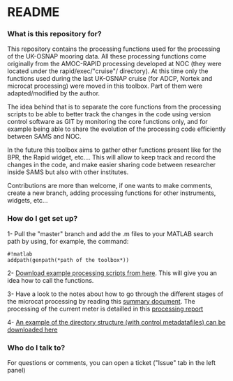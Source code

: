 # README #

### What is this repository for? ###

This repository contains the processing functions used for the processing of the UK-OSNAP mooring data. All these processing functions come originally from the AMOC-RAPID processing developed at NOC (they were located under the rapid/exec/"cruise"/ directory). At this time only the functions used during the last UK-OSNAP cruise (for ADCP, Nortek and microcat processing) were moved in this toolbox. Part of them were adapted/modified by the author.

The idea behind that is to separate the core functions from the processing scripts to be able to better track the changes in the code using version control software as GIT by monitoring the core functions only, and for example being able to share the evolution of the processing code efficiently between SAMS and NOC.

In the future this toolbox aims to gather other functions present like for the BPR, the Rapid widget, etc.... This will allow to keep track and record the changes in the code, and make easier sharing code between researcher inside SAMS but also with other institutes.

Contributions are more than welcome, if one wants to make comments, create a new branch, adding processing functions for other instruments, widgets, etc...

### How do I get set up? ###

1- Pull the "master" branch and add the .m files to your MATLAB search path by using, for example, the command:


```
#!matlab
addpath(genpath(*path of the toolbox*))

```

2- [Download example processing scripts from here](https://bitbucket.org/Lhoupert/mooring_processing_toolbox/downloads/example_processing_scripts.zip). This will give you an idea how to call the functions.

3- Have a look to the notes about how to go through the different stages of the microcat processing by reading this [summary document](https://bitbucket.org/Lhoupert/mooring_processing_toolbox/downloads/summary_OSNAP_microcat_postprocessing.pdf). The processing of the current meter is detailled in this [processing report](https://bitbucket.org/Lhoupert/mooring_processing_toolbox/downloads/proc_report_curren_meter_OSNAP1_v1.pdf)

4- [An example of the directory structure (with control metadatafiles) can be downloaded here](https://bitbucket.org/Lhoupert/mooring_processing_toolbox/downloads/osnap_directory_structure.zip)  

### Who do I talk to? ###

For questions or comments, you can open a ticket ("Issue" tab in the left panel)
